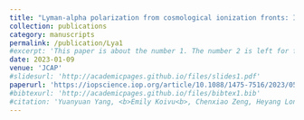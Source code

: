 ```yaml
---
title: "Lyman-alpha polarization from cosmological ionization fronts: I. Radiative transfer simulations"
collection: publications
category: manuscripts
permalink: /publication/Lya1
#excerpt: 'This paper is about the number 1. The number 2 is left for future work.'
date: 2023-01-09
venue: 'JCAP'
#slidesurl: 'http://academicpages.github.io/files/slides1.pdf'
paperurl: 'https://iopscience.iop.org/article/10.1088/1475-7516/2023/05/041'
#bibtexurl: 'http://academicpages.github.io/files/bibtex1.bib'
#citation: 'Yuanyuan Yang, <b>Emily Koivu<b>, Chenxiao Zeng, Heyang Long and Christopher M. Hirata (2023). &quot;Lyman-α polarization from cosmological ionization fronts: I. Radiative transfer simulations&quot; <i>JCAP</i>.'
---
```

